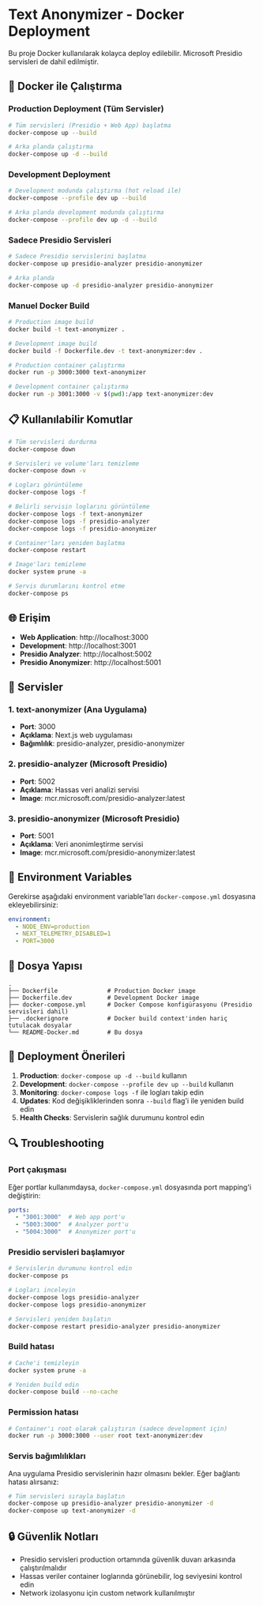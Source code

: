 # Text Anonymizer - Docker Deployment

Bu proje Docker kullanılarak kolayca deploy edilebilir. Microsoft Presidio servisleri de dahil edilmiştir.

## 🐳 Docker ile Çalıştırma

### Production Deployment (Tüm Servisler)

```bash
# Tüm servisleri (Presidio + Web App) başlatma
docker-compose up --build

# Arka planda çalıştırma
docker-compose up -d --build
```

### Development Deployment

```bash
# Development modunda çalıştırma (hot reload ile)
docker-compose --profile dev up --build

# Arka planda development modunda çalıştırma
docker-compose --profile dev up -d --build
```

### Sadece Presidio Servisleri

```bash
# Sadece Presidio servislerini başlatma
docker-compose up presidio-analyzer presidio-anonymizer

# Arka planda
docker-compose up -d presidio-analyzer presidio-anonymizer
```

### Manuel Docker Build

```bash
# Production image build
docker build -t text-anonymizer .

# Development image build
docker build -f Dockerfile.dev -t text-anonymizer:dev .

# Production container çalıştırma
docker run -p 3000:3000 text-anonymizer

# Development container çalıştırma
docker run -p 3001:3000 -v $(pwd):/app text-anonymizer:dev
```

## 📋 Kullanılabilir Komutlar

```bash
# Tüm servisleri durdurma
docker-compose down

# Servisleri ve volume'ları temizleme
docker-compose down -v

# Logları görüntüleme
docker-compose logs -f

# Belirli servisin loglarını görüntüleme
docker-compose logs -f text-anonymizer
docker-compose logs -f presidio-analyzer
docker-compose logs -f presidio-anonymizer

# Container'ları yeniden başlatma
docker-compose restart

# Image'ları temizleme
docker system prune -a

# Servis durumlarını kontrol etme
docker-compose ps
```

## 🌐 Erişim

- **Web Application**: http://localhost:3000
- **Development**: http://localhost:3001
- **Presidio Analyzer**: http://localhost:5002
- **Presidio Anonymizer**: http://localhost:5001

## 🔧 Servisler

### 1. **text-anonymizer** (Ana Uygulama)
- **Port**: 3000
- **Açıklama**: Next.js web uygulaması
- **Bağımlılık**: presidio-analyzer, presidio-anonymizer

### 2. **presidio-analyzer** (Microsoft Presidio)
- **Port**: 5002
- **Açıklama**: Hassas veri analizi servisi
- **Image**: mcr.microsoft.com/presidio-analyzer:latest

### 3. **presidio-anonymizer** (Microsoft Presidio)
- **Port**: 5001
- **Açıklama**: Veri anonimleştirme servisi
- **Image**: mcr.microsoft.com/presidio-anonymizer:latest

## 🔧 Environment Variables

Gerekirse aşağıdaki environment variable'ları `docker-compose.yml` dosyasına ekleyebilirsiniz:

```yaml
environment:
  - NODE_ENV=production
  - NEXT_TELEMETRY_DISABLED=1
  - PORT=3000
```

## 📁 Dosya Yapısı

```
.
├── Dockerfile              # Production Docker image
├── Dockerfile.dev          # Development Docker image
├── docker-compose.yml      # Docker Compose konfigürasyonu (Presidio servisleri dahil)
├── .dockerignore           # Docker build context'inden hariç tutulacak dosyalar
└── README-Docker.md        # Bu dosya
```

## 🚀 Deployment Önerileri

1. **Production**: `docker-compose up -d --build` kullanın
2. **Development**: `docker-compose --profile dev up --build` kullanın
3. **Monitoring**: `docker-compose logs -f` ile logları takip edin
4. **Updates**: Kod değişikliklerinden sonra `--build` flag'i ile yeniden build edin
5. **Health Checks**: Servislerin sağlık durumunu kontrol edin

## 🔍 Troubleshooting

### Port çakışması
Eğer portlar kullanımdaysa, `docker-compose.yml` dosyasında port mapping'i değiştirin:

```yaml
ports:
  - "3001:3000"  # Web app port'u
  - "5003:3000"  # Analyzer port'u
  - "5004:3000"  # Anonymizer port'u
```

### Presidio servisleri başlamıyor
```bash
# Servislerin durumunu kontrol edin
docker-compose ps

# Logları inceleyin
docker-compose logs presidio-analyzer
docker-compose logs presidio-anonymizer

# Servisleri yeniden başlatın
docker-compose restart presidio-analyzer presidio-anonymizer
```

### Build hatası
```bash
# Cache'i temizleyin
docker system prune -a

# Yeniden build edin
docker-compose build --no-cache
```

### Permission hatası
```bash
# Container'ı root olarak çalıştırın (sadece development için)
docker run -p 3000:3000 --user root text-anonymizer:dev
```

### Servis bağımlılıkları
Ana uygulama Presidio servislerinin hazır olmasını bekler. Eğer bağlantı hatası alırsanız:

```bash
# Tüm servisleri sırayla başlatın
docker-compose up presidio-analyzer presidio-anonymizer -d
docker-compose up text-anonymizer -d
```

## 🔒 Güvenlik Notları

- Presidio servisleri production ortamında güvenlik duvarı arkasında çalıştırılmalıdır
- Hassas veriler container loglarında görünebilir, log seviyesini kontrol edin
- Network izolasyonu için custom network kullanılmıştır
